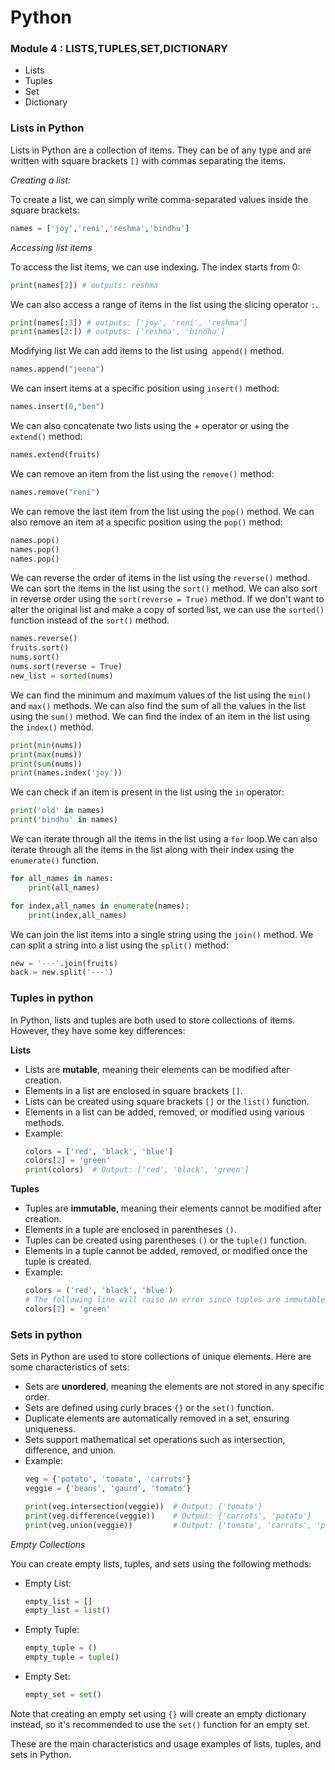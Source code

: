 #   Python

### Module 4 : LISTS,TUPLES,SET,DICTIONARY
- Lists
- Tuples
- Set
- Dictionary


### Lists in Python

Lists in Python are a collection of items. They can be of any type and are written with square brackets `[]` with commas separating the items.

*Creating a list:*

To create a list, we can simply write comma-separated values inside the square brackets:
```py
names = ['joy','reni','reshma','bindhu']
```
*Accessing list items*

To access the list items, we can use indexing. The index starts from 0:
```py
print(names[2]) # outputs: reshma
```
We can also access a range of items in the list using the slicing operator `:`.
```py
print(names[:3]) # outputs: ['joy', 'reni', 'reshma']
print(names[2:]) # outputs: ['reshma', 'bindhu']
```
Modifying list
We can add items to the list using` append()` method.
```py
names.append("jeena")
```
We can insert items at a specific position using `insert()` method:
```py
names.insert(0,"ben")
```
We can also concatenate two lists using the + operator or using the `extend()` method:
```py
names.extend(fruits)
```
We can remove an item from the list using the `remove()` method:
```py
names.remove("reni")
```
We can remove the last item from the list using the `pop()` method. We can also remove an item at a specific position using the `pop()` method:
```py
names.pop()
names.pop()
names.pop()
```
We can reverse the order of items in the list using the `reverse()` method.
We can sort the items in the list using the `sort()` method. We can also sort in reverse order using the `sort(reverse = True)` method.
If we don't want to alter the original list and make a copy of sorted list, we can use the `sorted()` function instead of the `sort()` method.
```py
names.reverse()
fruits.sort()
nums.sort()
nums.sort(reverse = True)
new_list = sorted(nums)
```

We can find the minimum and maximum values of the list using the `min()` and `max()` methods.
We can also find the sum of all the values in the list using the `sum()` method.
We can find the index of an item in the list using the `index()` method.
```py
print(min(nums))
print(max(nums))
print(sum(nums))
print(names.index('joy'))
```
We can check if an item is present in the list using the `in` operator:
```py
print('old' in names)
print('bindhu' in names)
```
We can iterate through all the items in the list using a `for` loop.We can also iterate through all the items in the list along with their index using the `enumerate()` function.
```py
for all_names in names:
    print(all_names)

for index,all_names in enumerate(names):
    print(index,all_names)
```
We can join the list items into a single string using the `join()` method. We can split a string into a list using the `split()` method:
```py
new = '---'.join(fruits)
back = new.split('---')
```

### Tuples in python

In Python, lists and tuples are both used to store collections of items. However, they have some key differences:

**Lists**
- Lists are **mutable**, meaning their elements can be modified after creation.
- Elements in a list are enclosed in square brackets `[]`.
- Lists can be created using square brackets `[]` or the `list()` function.
- Elements in a list can be added, removed, or modified using various methods.
- Example:
  ```py
  colors = ['red', 'black', 'blue']
  colors[2] = 'green'
  print(colors)  # Output: ['red', 'black', 'green']
  ```

**Tuples**
- Tuples are **immutable**, meaning their elements cannot be modified after creation.
- Elements in a tuple are enclosed in parentheses `()`.
- Tuples can be created using parentheses `()` or the `tuple()` function.
- Elements in a tuple cannot be added, removed, or modified once the tuple is created.
- Example:
  ```py
  colors = ('red', 'black', 'blue')
  # The following line will raise an error since tuples are immutable
  colors[2] = 'green'
  ```

### Sets in python

Sets in Python are used to store collections of unique elements. Here are some characteristics of sets:

- Sets are **unordered**, meaning the elements are not stored in any specific order.
- Sets are defined using curly braces `{}` or the `set()` function.
- Duplicate elements are automatically removed in a set, ensuring uniqueness.
- Sets support mathematical set operations such as intersection, difference, and union.
- Example:
  ```python
  veg = {'potato', 'tomato', 'carrots'}
  veggie = {'beans', 'gaurd', 'tomato'}
  
  print(veg.intersection(veggie))  # Output: {'tomato'}
  print(veg.difference(veggie))    # Output: {'carrots', 'potato'}
  print(veg.union(veggie))         # Output: {'tomato', 'carrots', 'potato', 'gaurd', 'beans'}
  ```

*Empty Collections*

You can create empty lists, tuples, and sets using the following methods:

- Empty List:
  ```python
  empty_list = []
  empty_list = list()
  ```

- Empty Tuple:
  ```python
  empty_tuple = ()
  empty_tuple = tuple()
  ```

- Empty Set:
  ```python
  empty_set = set()
  ```

Note that creating an empty set using `{}` will create an empty dictionary instead, so it's recommended to use the `set()` function for an empty set.

These are the main characteristics and usage examples of lists, tuples, and sets in Python.


